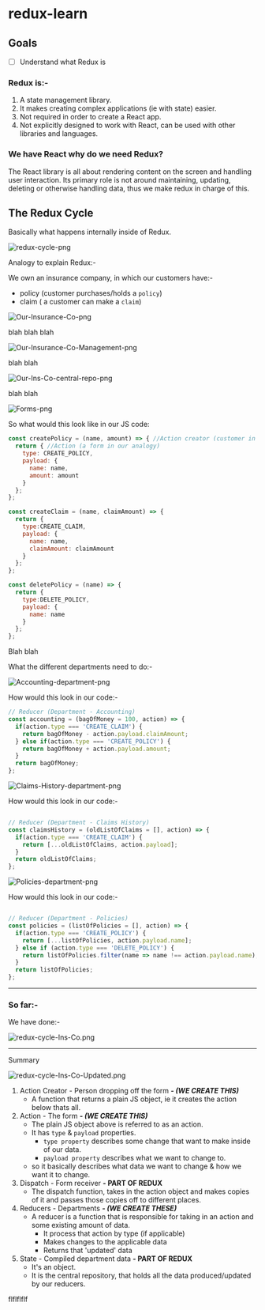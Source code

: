 # redux-learn

## Goals
-[ ] Understand what Redux is


### Redux is:- 
1. A state management library.
2. It makes creating complex applications (ie with state) easier.
3. Not required in order to create a React app.
4. Not explicitly designed to work with React, can  be used with other libraries and languages.

### We have React why do we need Redux?
The React library is all about rendering content on the screen and handling user interaction.
Its primary role is not around maintaining, updating, deleting or otherwise handling data, thus we make redux in charge of this.  


## The Redux Cycle

Basically what happens internally inside of Redux.



![redux-cycle-png](images/png/Redux-Cycle.png)


Analogy to explain Redux:-

We own an insurance company, in which our customers have:-
- policy (customer purchases/holds a `policy`)
- claim ( a customer can make a `claim`)


![Our-Insurance-Co-png](images/png/Our-Insurance-Co.png)

blah blah blah


![Our-Insurance-Co-Management-png](images/png/Our-Insurance-Co-Management.png)


blah blah

![Our-Ins-Co-central-repo-png](images/png/Our-Ins-Co-central-repo.png)

blah blah


![Forms-png](images/png/Forms.png)

So what would this look like in our JS code:

```js
const createPolicy = (name, amount) => { //Action creator (customer in our analogy)
  return { //Action (a form in our analogy)
    type: CREATE_POLICY,
    payload: {
      name: name,
      amount: amount
    }
  };
};

const createClaim = (name, claimAmount) => {
  return {
    type:CREATE_CLAIM,
    payload: {
      name: name,
      claimAmount: claimAmount
    }
  };
};

const deletePolicy = (name) => {
  return {
    type:DELETE_POLICY,
    payload: {
      name: name
    }
  };
};
```


Blah blah 

What the different departments need to do:-



![Accounting-department-png](images/png/Accounting.png)

How would this look in our code:-  

```js
// Reducer (Department - Accounting)
const accounting = (bagOfMoney = 100, action) => {
  if(action.type === 'CREATE_CLAIM') {
    return bagOfMoney - action.payload.claimAmount;
  } else if(action.type === 'CREATE_POLICY') {
    return bagOfMoney + action.payload.amount;
  }
  return bagOfMoney;
};
```


![Claims-History-department-png](images/png/Claims-History.png)

How would this look in our code:-  

```js

// Reducer (Department - Claims History)
const claimsHistory = (oldListOfClaims = [], action) => {
  if(action.type === 'CREATE_CLAIM') {
    return [...oldListOfClaims, action.payload];
  }
  return oldListOfClaims;
};
```

![Policies-department-png](images/png/Policies.png)

How would this look in our code:-  

```js

// Reducer (Department - Policies)
const policies = (listOfPolicies = [], action) => {
  if(action.type === 'CREATE_POLICY') {
    return [...listOfPolicies, action.payload.name];
  } else if (action.type === 'DELETE_POLICY') {
    return listOfPolicies.filter(name => name !== action.payload.name);
  }
  return listOfPolicies;
};
```









---

### So far:- ###


We have done:- 


![redux-cycle-Ins-Co.png](images/png/Redux-Cycle-Ins-Co.png)



---

Summary

![redux-cycle-Ins-Co-Updated.png](images/png/Redux-Cycle-Ins-Co-Updated.png)



1. Action Creator - Person dropping off the form ***- (WE CREATE THIS)***
    - A function that returns a plain JS object, ie it creates the action below thats all.
2. Action - The form ***- (WE CREATE THIS)***
    - The plain JS object above is referred to as an action.
    - It has `type` & `payload` properties.
      - `type property` describes some change that want to make inside of our data.
      - `payload property` describes what we want to change to.
    - so it basically describes what data we want to change & how we want it to change. 
3. Dispatch - Form receiver **- PART OF REDUX**
   - The dispatch function, takes in the action object and makes copies of it and passes those copies off to different places.
4. Reducers - Departments ***- (WE CREATE THESE)***
   - A reducer is a function that is responsible for taking in an action and some existing amount of data.
     - It process that action by type (if applicable)
     - Makes changes to the applicable data
     - Returns that 'updated' data 
5. State - Compiled department data **- PART OF REDUX**
   - It's an object.
   - It is the central repository, that holds all the data produced/updated by our reducers.

flflflflf
